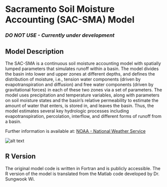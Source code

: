 

# Sacramento Soil Moisture Accounting (SAC-SMA) Model

### _DO NOT USE - Currently under development_


## Model Description

The SAC-SMA is a continuous soil moisture accounting model with spatially lumped 
parameters that simulates runoff within a basin. The model divides the basin into 
lower and upper zones at different depths, and defines the distribution of moisture, 
i.e., tension water components (driven by evapotranspiration and diffusion) and 
free water components (driven by gravitational forces) in each of these two zones 
via a set of parameters. The model uses precipitation and temperature variables, 
along with parameters on soil moisture states and the basin’s relative permeability 
to estimate the amount of water that enters, is stored in, and leaves the basin. 
Thus, the model estimates several key hydrologic processes including evapotranspiration, 
percolation, interflow, and different forms of runoff from a basin. 

Further information is available at: [NOAA - National Weather Service](http://www.nws.noaa.gov/oh/hrl/nwsrfs/users_manual/part2/_pdf/23sacsma.pdf)

![alt text](http://www.appsolutelydigital.com/ModelPrimer/images/image79.jpeg "SAC-SMA model")

## R Version

The original model code is written in Fortran and is publicly accessible. The R
version of the model is translated from the Matlab code developed by Dr. Sungwook Wi.
